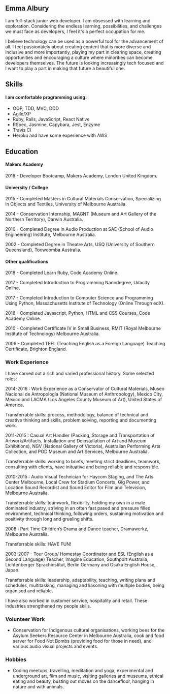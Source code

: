 ## Emma Albury

I am full-stack junior web developer. I am obsessed with learning and exploration. Considering the endless learning, possibilities, and challenges we must face as developers, I feel it's a perfect occupation for me.

I believe technology can be used as a powerful tool for the advancement of all. I feel passionately about creating content that is more diverse and inclusive and more importantly, playing my part in clearing space, creating opportunities and encouraging a culture where minorities can become developers themselves. The future is looking increasingly tech focused and I want to play a part in making that future a beautiful one.

## Skills

#### I am comfortable programming using:
- OOP, TDD, MVC, DDD
- Agile/XP
- Ruby, Rails, JavaScript, React Native
- RSpec, Jasmine, Capybara, Jest, Enzyme
- Travis CI
- Heroku and have some experience with AWS


## Education

#### Makers Academy

2018 - Developer Bootcamp, Makers Academy, London United Kingdom.

#### University / College

2015 -  Completed Masters in Cultural Materials Conservation, Specializing in Objects and Textiles, University of Melbourne Australia.

2014 - Conservation Internship, MAGNT (Museum and Art Gallery of the Northern Territory), Darwin Australia.

2010 - Completed Degree in Audio Production at SAE (School of Audio Engineering) Institute, Melbourne Australia. 

2002 - Completed Degree in Theatre Arts, USQ (University of Southern Queensland), Toowoomba Australia.

#### Other qualifications

2018 - Completed Learn Ruby, Code Academy Online.

2017 - Completed Introduction to Programming Nanodegree, Udacity Online.

2017 - Completed Introduction to Computer Science and Programming Using Python, Massachusetts Institute of Technology (Online Through edX).

2016 - Completed Javascript, Python, HTML and CSS Courses, Code Academy Online.

2010 - Completed Certificate IV in Small Business, RMIT (Royal Melbourne Institute of Technology) Melbourne Australia. 

2006 - Completed TEFL (Teaching English as a Foreign Language) Teaching Certificate, Brighton England.


### Work Experience

I have carved out a rich and varied professional history. Some selected roles: 

2014-2016 : Work Experience as a Conservator of Cultural Materials, Museo Nacional de Antropología (National Museum of Anthropology), Mexico City, Mexico and LACMA (Los Angeles County Museum of Art), United States of America.

Transferrable skills: process, methodology, balance of technical and creative thinking and skills, problem solving, reporting and documenting work. 

2011-2015 : Casual Art Handler (Packing, Storage and Transportation of Artwork/Artifacts, Installation and Deinstallation of Art and Museum Exhibitions), NGV (National Gallery of Victoria), Australian Performing Arts Collection, and POD Museum and Art Services, Melbourne Australia.

Transferrable skills: working to briefs, meeting strict deadlines, teamwork, consulting with clients, have inituative and being reliable and responsible.

2010-2015 : Audio Visual Technician for Haycom Staging, and The Arts Center Melbourne, Local Crew for Stadium Concerts, Gig Power, and Location Sound Recordist and Sound Editor for Film and Television, Melbourne Australia.

Transferrable skills: teamwork, flexibility, holding my own in a male dominated industry, striving in an often fast pased and pressure filled environment, technical thinking, following orders, sustaining motivation and positivity through long and grueling shifts.

2008 : Part Time Children’s Drama and Dance teacher, Dramawerkz, Melbourne Australia.

Transferrable skills: HAVE FUN!

2003-2007 - Tour Group/ Homestay Coordinator and ESL (English as a Second Language) Teacher, Imagine Education, Southport Australia, Lichtenberger Sprachinstitut, Berlin Germany and Osaka English House, Japan.

Transferrable skills: leadership, adaptability, teaching, writing plans and schedules, multitasking, managing and liasoning with multiple bodies, being organised and reliable.

I have also worked in customer service, hospitality and retail. These industries strengthened my people skills. 

### Volunteer Work

- Conservation for Indigenous cultural organisations, working bees for the Asylum Seekers Resource Center in Melbourne Australia, cook and food server for Food Not Bombs (providing food for those in need), and various audio visual projects and events.

### Hobbies 
- Coding meetups, travelling, meditation and yoga, experimental and underground art, film and music, visiting galleries and museums, ethical eating and beauty, busting out moves on the dancefloor, hanging in nature and with animals.
